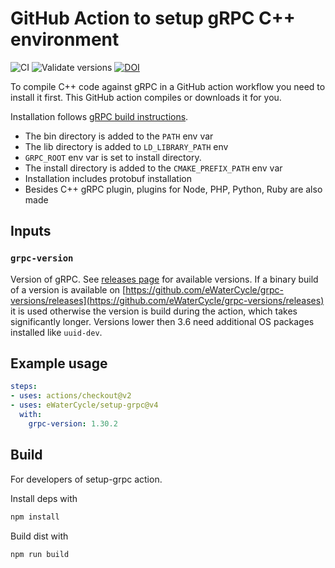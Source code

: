 # GitHub Action to setup gRPC C++ environment

![CI](https://github.com/eWaterCycle/setup-grpc/workflows/build-test/badge.svg)
![Validate versions](https://github.com/eWaterCycle/setup-grpc/workflows/Validate%20'setup-grpc'/badge.svg)
[![DOI](https://zenodo.org/badge/DOI/10.5281/zenodo.3964180.svg)](https://doi.org/10.5281/zenodo.3964180)

To compile C++ code against gRPC in a GitHub action workflow you need to install it first. This GitHub action compiles or downloads it for you.

Installation follows [gRPC build instructions](https://github.com/grpc/grpc/blob/master/BUILDING.md).

* The bin directory is added to the `PATH` env var
* The lib directory is added to `LD_LIBRARY_PATH` env
* `GRPC_ROOT` env var is set to install directory.
* The install directory is added to the `CMAKE_PREFIX_PATH` env var
* Installation includes protobuf installation
* Besides C++ gRPC plugin, plugins for Node, PHP, Python, Ruby are also made

## Inputs

### `grpc-version`

Version of gRPC. See [releases page](https://github.com/grpc/grpc/releases) for available versions. If a binary build of a version is available on [https://github.com/eWaterCycle/grpc-versions/releases](https://github.com/eWaterCycle/grpc-versions/releases) it is used otherwise the version is build during the action, which takes significantly longer. Versions lower then 3.6 need additional OS packages installed like `uuid-dev`.

## Example usage

```yaml
steps:
- uses: actions/checkout@v2
- uses: eWaterCycle/setup-grpc@v4
  with:
    grpc-version: 1.30.2
```

## Build

For developers of setup-grpc action.

Install deps with

```bash
npm install
```

Build dist with

```bash
npm run build
```
